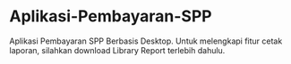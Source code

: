 # Aplikasi-Pembayaran-SPP
Aplikasi Pembayaran SPP Berbasis Desktop. Untuk melengkapi fitur cetak laporan, silahkan download Library Report terlebih dahulu.
